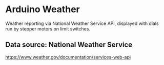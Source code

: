 # Arduino Weather
Weather reporting via National Weather Service API, displayed with dials run by stepper motors on limit switches.

## Data source: National Weather Service

https://www.weather.gov/documentation/services-web-api

